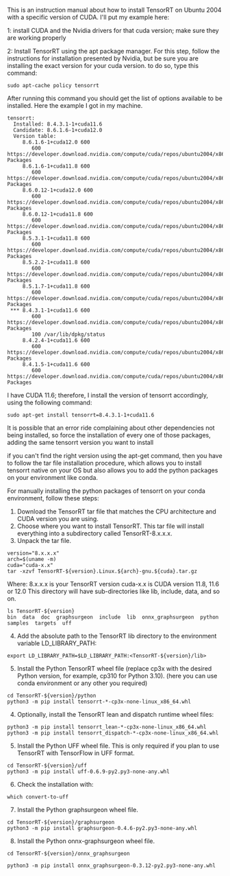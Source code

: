 This is an instruction manual about how to install TensorRT on Ubuntu 2004 with a specific version of CUDA. I'll put my example here:

1: install CUDA and the Nvidia drivers for that cuda version; make sure they are working properly

2: Install TensorRT using the apt package manager. For this step, follow the instructions for installation presented by Nvidia, but be sure
you are installing the exact version for your cuda version. to do so, type this command:

```
sudo apt-cache policy tensorrt
```
    

After running this command you should get the list of options available to be installed. Here the example I got in my machine.

```
tensorrt:
  Installed: 8.4.3.1-1+cuda11.6
  Candidate: 8.6.1.6-1+cuda12.0
  Version table:
     8.6.1.6-1+cuda12.0 600
        600 https://developer.download.nvidia.com/compute/cuda/repos/ubuntu2004/x86_64  Packages
     8.6.1.6-1+cuda11.8 600
        600 https://developer.download.nvidia.com/compute/cuda/repos/ubuntu2004/x86_64  Packages
     8.6.0.12-1+cuda12.0 600
        600 https://developer.download.nvidia.com/compute/cuda/repos/ubuntu2004/x86_64  Packages
     8.6.0.12-1+cuda11.8 600
        600 https://developer.download.nvidia.com/compute/cuda/repos/ubuntu2004/x86_64  Packages
     8.5.3.1-1+cuda11.8 600
        600 https://developer.download.nvidia.com/compute/cuda/repos/ubuntu2004/x86_64  Packages
     8.5.2.2-1+cuda11.8 600
        600 https://developer.download.nvidia.com/compute/cuda/repos/ubuntu2004/x86_64  Packages
     8.5.1.7-1+cuda11.8 600
        600 https://developer.download.nvidia.com/compute/cuda/repos/ubuntu2004/x86_64  Packages
 *** 8.4.3.1-1+cuda11.6 600
        600 https://developer.download.nvidia.com/compute/cuda/repos/ubuntu2004/x86_64  Packages
        100 /var/lib/dpkg/status
     8.4.2.4-1+cuda11.6 600
        600 https://developer.download.nvidia.com/compute/cuda/repos/ubuntu2004/x86_64  Packages
     8.4.1.5-1+cuda11.6 600
        600 https://developer.download.nvidia.com/compute/cuda/repos/ubuntu2004/x86_64  Packages
```

I have CUDA 11.6; therefore, I install the version of tensorrt accordingly, using the following command:
```
sudo apt-get install tensorrt=8.4.3.1-1+cuda11.6
```

It is possible that an error ride complaining about other dependencies not being installed, so force the installation of every one of those packages, adding the same tensorrt version you want to install

if you can't find the right version using the apt-get command, then you have to follow the tar file installation procedure, which allows you to install tensorrt native on your OS but also allows you to add the python packages on your environment like conda. 

For manually installing the python packages of tensorrt on your conda environment, follow these steps:

1. Download the TensorRT tar file that matches the CPU architecture and CUDA version you are using.
2. Choose where you want to install TensorRT. This tar file will install everything into a subdirectory called TensorRT-8.x.x.x.
3. Unpack the tar file.

```
version="8.x.x.x"
arch=$(uname -m)
cuda="cuda-x.x"
tar -xzvf TensorRT-${version}.Linux.${arch}-gnu.${cuda}.tar.gz
```
Where:
    8.x.x.x is your TensorRT version
    cuda-x.x is CUDA version 11.8, 11.6 or 12.0
This directory will have sub-directories like lib, include, data, and so on.

```
ls TensorRT-${version}
bin  data  doc  graphsurgeon  include  lib  onnx_graphsurgeon  python  samples  targets  uff
```

4. Add the absolute path to the TensorRT lib directory to the environment variable LD_LIBRARY_PATH:

```
export LD_LIBRARY_PATH=$LD_LIBRARY_PATH:<TensorRT-${version}/lib>
```

5. Install the Python TensorRT wheel file (replace cp3x with the desired Python version, for example, cp310 for Python 3.10). (here you can use conda environment or any other you required)

```
cd TensorRT-${version}/python
python3 -m pip install tensorrt-*-cp3x-none-linux_x86_64.whl
```

4. Optionally, install the TensorRT lean and dispatch runtime wheel files:

```
python3 -m pip install tensorrt_lean-*-cp3x-none-linux_x86_64.whl
python3 -m pip install tensorrt_dispatch-*-cp3x-none-linux_x86_64.whl
```

5. Install the Python UFF wheel file. This is only required if you plan to use TensorRT with TensorFlow in UFF format.

```
cd TensorRT-${version}/uff
python3 -m pip install uff-0.6.9-py2.py3-none-any.whl
```

6. Check the installation with:

```
which convert-to-uff
```

7. Install the Python graphsurgeon wheel file.

```
cd TensorRT-${version}/graphsurgeon
python3 -m pip install graphsurgeon-0.4.6-py2.py3-none-any.whl
```

8. Install the Python onnx-graphsurgeon wheel file.

```
cd TensorRT-${version}/onnx_graphsurgeon
    
python3 -m pip install onnx_graphsurgeon-0.3.12-py2.py3-none-any.whl
```
